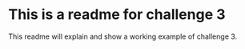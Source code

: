 # This is a readme for challenge 3

This readme will explain and show a working example of challenge 3.